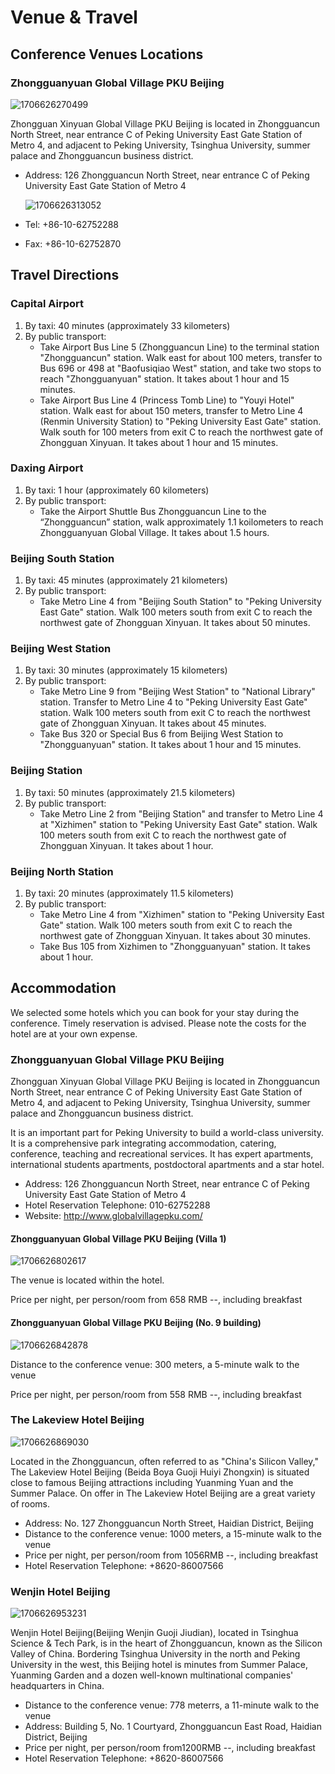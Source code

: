 # Venue & Travel

## Conference Venues Locations

### Zhongguanyuan Global Village PKU Beijing

![1706626270499](image/index/1706626270499.png)

Zhongguan Xinyuan Global Village PKU Beijing is located in Zhongguancun North Street, near entrance C of Peking University East Gate Station of Metro 4, and adjacent to Peking University, Tsinghua University, summer palace and Zhongguancun business district.

- Address: 126 Zhongguancun North Street, near entrance C of Peking University East Gate Station of Metro 4

    ![1706626313052](image/index/1706626313052.png)

- Tel: +86-10-62752288
- Fax: +86-10-62752870

## Travel Directions

### Capital Airport

1. By taxi: 40 minutes (approximately 33 kilometers)
2. By public transport:
    - Take Airport Bus Line 5 (Zhongguancun Line) to the terminal station "Zhongguancun" station. Walk east for about 100 meters, transfer to Bus 696 or 498 at "Baofusiqiao West" station, and take two stops to reach "Zhongguanyuan" station. It takes about 1 hour and 15 minutes.
    - Take Airport Bus Line 4 (Princess Tomb Line) to "Youyi Hotel" station. Walk east for about 150 meters, transfer to Metro Line 4 (Renmin University Station) to "Peking University East Gate" station. Walk south for 100 meters from exit C to reach the northwest gate of Zhongguan Xinyuan. It takes about 1 hour and 15 minutes.

### Daxing Airport

1. By taxi: 1 hour (approximately 60 kilometers)
2. By public transport:
    - Take the Airport Shuttle Bus Zhongguancun Line to the “Zhongguancun” station, walk approximately 1.1 koilometers to reach Zhongguanyuan Global Village. It takes about 1.5 hours.

### Beijing South Station

1. By taxi: 45 minutes (approximately 21 kilometers)
2. By public transport:
    - Take Metro Line 4 from "Beijing South Station" to "Peking University East Gate" station. Walk 100 meters south from exit C to reach the northwest gate of Zhongguan Xinyuan. It takes about 50 minutes.

### Beijing West Station

1. By taxi: 30 minutes (approximately 15 kilometers)
2. By public transport:
    - Take Metro Line 9 from "Beijing West Station" to "National Library" station. Transfer to Metro Line 4 to "Peking University East Gate" station. Walk 100 meters south from exit C to reach the northwest gate of Zhongguan Xinyuan. It takes about 45 minutes.
    - Take Bus 320 or Special Bus 6 from Beijing West Station to "Zhongguanyuan" station. It takes about 1 hour and 15 minutes.

### Beijing Station

1. By taxi: 50 minutes (approximately 21.5 kilometers)
2. By public transport:
    - Take Metro Line 2 from "Beijing Station" and transfer to Metro Line 4 at "Xizhimen" station to "Peking University East Gate" station. Walk 100 meters south from exit C to reach the northwest gate of Zhongguan Xinyuan. It takes about 1 hour.

### Beijing North Station

1. By taxi: 20 minutes (approximately 11.5 kilometers)
2. By public transport:
    - Take Metro Line 4 from "Xizhimen" station to "Peking University East Gate" station. Walk 100 meters south from exit C to reach the northwest gate of Zhongguan Xinyuan. It takes about 30 minutes.
    - Take Bus 105 from Xizhimen to "Zhongguanyuan" station. It takes about 1 hour.

## Accommodation

We selected some hotels which you can book for your stay during the conference. Timely reservation is advised. Please note the costs for the hotel are at your own expense.

### Zhongguanyuan Global Village PKU Beijing

Zhongguan Xinyuan Global Village PKU Beijing is located in Zhongguancun North Street, near entrance C of Peking University East Gate Station of Metro 4, and adjacent to Peking University, Tsinghua University, summer palace and Zhongguancun business district.

It is an important part for Peking University to build a world-class university. It is a comprehensive park integrating accommodation, catering, conference, teaching and recreational services. It has expert apartments, international students apartments, postdoctoral apartments and a star hotel.

- Address: 126 Zhongguancun North Street, near entrance C of Peking University East Gate Station of Metro 4
- Hotel Reservation Telephone:  010-62752288
- Website: http://www.globalvillagepku.com/

#### Zhongguanyuan Global Village PKU Beijing (Villa 1)

![1706626802617](image/index/1706626802617.png)

The venue is located within the hotel.

Price per night, per person/room from 658 RMB --, including breakfast

#### Zhongguanyuan Global Village PKU Beijing (No. 9 building)

![1706626842878](image/index/1706626842878.png)

Distance to the conference venue: 300 meters, a 5-minute walk to the venue 

Price per night, per person/room from 558 RMB --, including breakfast

### The Lakeview Hotel Beijing

![1706626869030](image/index/1706626869030.png)

Located in the Zhongguancun, often referred to as "China's Silicon Valley," The Lakeview Hotel Beijing (Beida Boya Guoji Huiyi Zhongxin) is situated close to famous Beijing attractions including Yuanming Yuan and the Summer Palace. On offer in The Lakeview Hotel Beijing are a great variety of rooms.

- Address: No. 127 Zhongguancun North Street, Haidian District, Beijing
- Distance to the conference venue: 1000 meters, a 15-minute walk to the venue
- Price per night, per person/room from 1056RMB --, including breakfast
- Hotel Reservation Telephone: +8620-86007566

### Wenjin Hotel Beijing

![1706626953231](image/index/1706626953231.png)

Wenjin Hotel Beijing(Beijing Wenjin Guoji Jiudian), located in Tsinghua Science & Tech Park, is in the heart of Zhongguancun, known as the Silicon Valley of China. Bordering Tsinghua University in the north and Peking University in the west, this Beijing hotel is minutes from Summer Palace, Yuanming Garden and a dozen well-known multinational companies' headquarters in China. 

- Distance to the conference venue: 778 meterrs, a 11-minute walk to the venue
- Address: Building 5, No. 1 Courtyard, Zhongguancun East Road, Haidian District, Beijing
- Price per night, per person/room from1200RMB --, including breakfast
- Hotel Reservation Telephone: +8620-86007566
